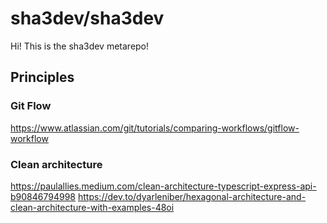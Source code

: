 # sha3dev/sha3dev

Hi! This is the sha3dev metarepo!

## Principles

### Git Flow

https://www.atlassian.com/git/tutorials/comparing-workflows/gitflow-workflow

### Clean architecture

https://paulallies.medium.com/clean-architecture-typescript-express-api-b90846794998
https://dev.to/dyarleniber/hexagonal-architecture-and-clean-architecture-with-examples-48oi
